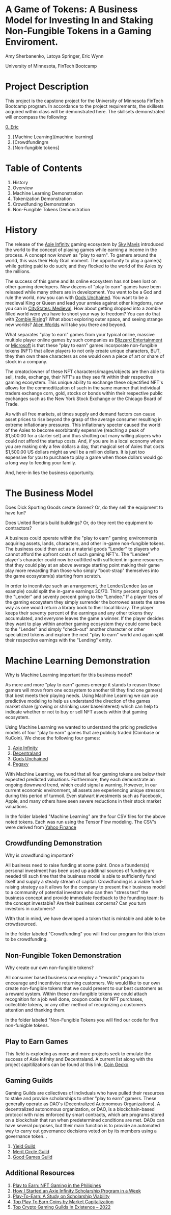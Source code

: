 # A Game of Tokens: A Business Model for Investing In and Staking Non-Fungible Tokens in a Gaming Enviroment.

Amy Sherbanenko, 
Latoya Springer,
Eric Wynn 

University of Minnesota, FinTech Bootcamp


# Project Description
This project is the capstone project for the University of Minnesota FinTech Bootcamp program. In accordance to the project requirements, the skillsets acquired within class will be demonstrated here. The skillsets demonstrated will encompass the following:

[0. Eric](Eric)
1. [Machine Learning](machine learning)
2. [Crowdfundingm
3. [Non-fungible tokens]
 

# Table of Contents
1. History
2. Overview 
3. Machine Learning Demonstration
4. Tokenization Demonstration
5. Crowdfunding Demonstration
6. Non-Fungible Tokens Demonstration


# History 
The release of the [Axie Infinity](https://axieinfinity.com/) gaming ecosystem by [Sky Mavis](https://www.skymavis.com/) introduced the world to the concept of playing games while earning a income in the process. A concept now known as "play to earn". To gamers around the world, this was their Holy Grail moment. The opportunity to play a game(s) while getting paid to do such; and they flocked to the world of the Axies by the millions. 

The success of this game and its online ecosystem has not been lost on other gaming developers. Now dozens of "play to earn" games have been released while many others are in development. You want to be a God and rule the world, now you can with [Gods Unchained](). You want to be a medieval King or Queen and lead your armies against other kingdoms, now you can in [CityStates: Medieval](https://citystatesm.com/). How about getting dropped into a zombie filled world were you have to shoot your way to freedom? You can do that with [Zombie Rising]()? What about exploring outer space, and seeing strange new worlds? [Alien Worlds](https://alienworlds.io/) will take you there and beyond. 

What separates "play to earn" games from your typical online, massive multiple player online games by such companies as [Blizzard Entertainment](https://www.blizzard.com/en-us/) or [Microsoft](https://www.microsoft.com/en-us/) is that these "play to earn" games incorporate non-fungible tokens (NFT) that allow players to not only create unique characters, BUT, they then own these characters as one would own a piece of art or share of stock in a company. 

The creator/owner of these NFT characters/images/objects are then able to sell, trade, exchange, their NFT's as they see fit within their respective gaming ecosystem. This unique ability to exchange these objectified NFT's allows for the commoditization of such in the same manner that individual traders exchange corn, gold, stocks or bonds within their respective public exchanges such as the New York Stock Exchange or the Chicago Board of Trade. 

As with all free markets, at times supply and demand factors can cause asset prices to rise beyond the grasp of the average consumer resulting in extreme inflationary pressures. This inflationary specter caused the world of the Axies to become exorbitantly expensive (reaching a peak of $1,500.00 for a starter set) and thus shutting out many willing players who could not afford the startup costs. And, if you are in a local economy where you are making only a few dollars a day, that magical set of Axies that costs $1,500.00 US dollars might as well be a million dollars. It is just too expensive for you to purchase to play a game when those dollars would go a long way to feeding your family.

And, here-in lies the business opportunity.


# The Business Model
Does Dick Sporting Goods create Games? Or, do they sell the equipment to have fun?

Does United Rentals build buildings? Or, do they rent the equipment to contractors?

A business could operate within the "play to earn" gaming environments acquiring assets, lands, characters, and other in-game non-fungible tokens. The business could then act as a material goods "Lender" to players who cannot afford the upfront costs of such gaming NFT's. The "Lendee" player's character could now be outfitted with sufficient in-game resources that they could play at an above average starting point making their game play more rewarding than those who simply "boot-strap" themselves into the game ecosystem(s) starting from scratch. 

In order to incentivize such an arrangement, the Lender/Lendee (as an example) could split the in-game earnings 30/70. Thirty percent going to the "Lender” and seventy percent going to the "Lendee." If a player tires of the gaming ecosystem they simply surrender the borrowed assets the same way as one would return a library book to their local library. The player keeps their seventy percent of the earnings and any other tokens they accumulated, and everyone leaves the game a winner. If the player decides they want to play within another gaming ecosystem they could come back to the "Lender" and simply "check-out" another character or other specialized tokens and explore the next "play to earn" world and again split their respective earnings with the "Lending" entity.


# Machine Learning Demonstration
Why is Machine Learning important for this business model? 

As more and more "play to earn" games emerge it stands to reason those gamers will move from one ecosystem to another till they find one game(s) that best meets their playing needs. Using Machine Learning we can use predictive modeling to help us understand the direction of the games market share (growing or shrinking user base/interest) which can help to indicate whether or not to buy or sell NFT assets within that gaming ecosystem. 

Using Machine Learning we wanted to understand the pricing predictive models of four "play to earn" games that are publicly traded (Coinbase or KuCoin). We chose the following four games:
1. [Axie Infinity](https://axieinfinity.com/)
2. [Decentraland](https://decentraland.org/)
3. [Gods Unchained](https://godsunchained.com/)
4. [Pegaxy](https://pegaxy.io/)

With Machine Learning, we found that all four gaming tokens are below their expected predicted valuations. Furthermore, they each demonstrate an ongoing downward trend, which could signal a warning. However, in our current economic environment, all assets are experiencing unique stressors during this period of turmoil. Even stalwart investments such as Facebook, Apple, and many others have seen severe reductions in their stock market valuations. 

In the folder labeled "Machine Learning" are the four CSV files for the above noted tokens.  Each was run using the Tensor Flow modeling. The CSV's were derived from [Yahoo Finance](https://finance.yahoo.com/?guce_referrer=aHR0cHM6Ly93d3cuZ29vZ2xlLmNvbS8&guce_referrer_sig=AQAAAKXROKVwGzTyekoPeZxp1NhMZQ_30RSAq3n6_Y4Gz9o4Wbz3bltWbwnWi5qacicHVUt-7_YeEiIqUgZ_36eqfm3t1EAYvReYedHm_KwNm9beBlhFgza6y06oDb7feC9RC2bx22IhbJIUMyTIkiLi4saqO2ASbbe7UbPspOYuzeL8)


## Crowdfunding Demonstration
Why is crowdfunding important?

All business need to raise funding at some point. Once a founders(s) personal investment has been used up additinal sources of funding are needed till such time that the business model is able to sufficiently fund itself and supply a steady stream of capital. Crowdfunding is a viable fund-raising strategy as it allows for the company to present their business model to a community of potential investors who can then "stress test" the business concept and provide immediate feedback to the founding team: Is the concept investable? Are their business concerns? Can you turn investors in customers?

WIth that in mind, we have developed a token that is mintable and able to be crowdsourced. 

In the folder labeled "Crowdfunding" you will find our program for this token to be crowdfunding. 


## Non-Fungible Token Demonstration
Why create our own non-fungible tokens?

All consumer based business now employ a "rewards" program to encourage and incentivise returning customers. We would like to our own create non-fungible tokens that we could present to our best customers as a reward system. Within these non-fungible tokens we could attach recognition for a job well done, coupon codes for NFT purchases, collectible tokens, or any other method of recognizing a customers attention and thanking them.

In the folder labeled "Non-Fungible Tokens you will find our code for five non-funigble tokens.

## Play to Earn Games
This field is exploding as more and more projects seek to emulate the success of Axie Infinity and Decentraland. A current list along with the project capitilizations can be found at this link, [Coin Gecko](https://www.coingecko.com/en/categories/play-to-earn)


## Gaming Guilds
Gaming Guilds are collectives of indivduals who have pulled their resources to stake and provide scholarships to other "play to earn" gamers. These generally operate as DAO's (Decentralized Autonomous Organizations). A decentralized autonomous organization, or DAO, is a blockchain-based protocol with rules enforced by smart contracts, which are programs stored on a blockchain that run when predetermined conditions are met. DAOs can have several purposes, but their main function is to provide an automated way to carry out governance decisions voted on by its members using a governance token. .

1. [Yield Guild](https://yieldguild.io/)
2. [Merit Circle Guild](https://meritcircle.io/)
3. [Good Games Guild](https://goodgamesguild.com/)

## Additional Resources
1. [Play to Earn: NFT Gaming in the Philipines](https://www.youtube.com/watch?v=Yo-BrASMHU4) 
2. [How I Started an Axie Infinity Scholarship Program in a Week](https://momentranks.com/blog/how-i-started-an-axie-infinity-scholarship-program-in-a-week)
3. [Play-To-Earn: A Study on Scholarship Viability](https://www.coingecko.com/premium/publications/play-to-earn-a-study-on-scholarship-viability)
4. [Top Play To Earn Coins by Market Capitalization](https://www.coingecko.com/en/categories/play-to-earn)
5. [Top Crypto Gaming Guilds In Existence – 2022](https://defi-planet.com/2022/05/top-crypto-gaming-guilds-in-existence-2022/)
